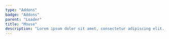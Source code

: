 ```yaml
---
type: "Addons"
badge: "Addons"
parent: "Loader"
title: "Mouse"
description: "Lorem ipsum dolor sit amet, consectetur adipiscing elit. Nunc tempus laoreet leo sit amet iaculis."
---
```


<demo>
  <demovanilla src="vanilla/addons/loader/mouse-spinner">
  </demovanilla>
</demo>

<demo>
  <demovanilla src="vanilla/addons/loader/mouse-filler">
  </demovanilla>
</demo>
